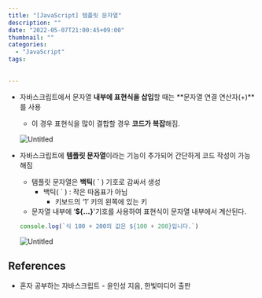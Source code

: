```yaml
---
title: "[JavaScript] 템플릿 문자열"
description: ""
date: "2022-05-07T21:00:45+09:00"
thumbnail: ""
categories:
  - "JavaScript"
tags:
 

---
```

<!--more-->

- 자바스크립트에서 문자열 **내부에 표현식을 삽입**할 때는 **문자열 연결 연산자(+)**를 사용
    - 이 경우 표현식을 많이 결합할 경우 **코드가 복잡**해짐.

    ![Untitled](/images/lang_javascript/study/JavaScript_템플릿_문자열/Untitled.png)

- 자바스크립트에 **템플릿 문자열**이라는 기능이 추가되어 간단하게 코드 작성이 가능해짐
    - 탬플릿 문자열은 **백틱**( **`** ) 기호로 감싸서 생성
        - 백틱( ` ) : 작은 따옴표가 아님
            - 키보드의 ‘1’ 키의 왼쪽에 있는 키
    - 문자열 내부에 ‘**${…}**'기호를 사용하여 표현식이 문자열 내부에서 계산된다.
    
    ```jsx
    console.log(`식 100 + 200의 값은 ${100 + 200}입니다.`)
    ```
    
    ![Untitled](/images/lang_javascript/study/JavaScript_템플릿_문자열/Untitled%201.png)
    

## References

- 혼자 공부하는 자바스크립트 - 윤인성 지음, 한빛미디어 출판